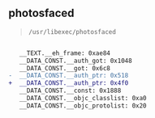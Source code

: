 ## photosfaced

> `/usr/libexec/photosfaced`

```diff

   __TEXT.__eh_frame: 0xae84
   __DATA_CONST.__auth_got: 0x1048
   __DATA_CONST.__got: 0x6c8
-  __DATA_CONST.__auth_ptr: 0x518
+  __DATA_CONST.__auth_ptr: 0x4f0
   __DATA_CONST.__const: 0x1888
   __DATA_CONST.__objc_classlist: 0xa0
   __DATA_CONST.__objc_protolist: 0x20

```
